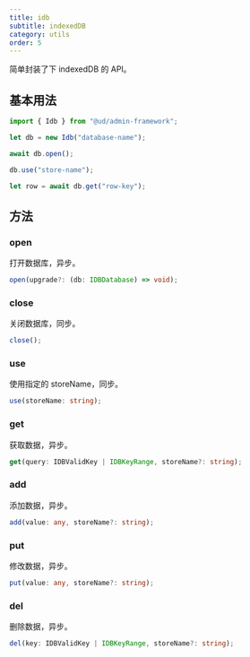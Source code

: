 ```yaml
---
title: idb
subtitle: indexedDB
category: utils
order: 5
---
```


简单封装了下 indexedDB 的 API。

## 基本用法

```ts
import { Idb } from "@ud/admin-framework";

let db = new Idb("database-name");

await db.open();

db.use("store-name");

let row = await db.get("row-key");
```

## 方法

### open

打开数据库，异步。

```ts
open(upgrade?: (db: IDBDatabase) => void);
```

### close

关闭数据库，同步。

```ts
close();
```

### use

使用指定的 storeName，同步。

```ts
use(storeName: string);
```

### get

获取数据，异步。

```ts
get(query: IDBValidKey | IDBKeyRange, storeName?: string);
```

### add

添加数据，异步。

```ts
add(value: any, storeName?: string);
```

### put

修改数据，异步。

```ts
put(value: any, storeName?: string);
```

### del

删除数据，异步。

```ts
del(key: IDBValidKey | IDBKeyRange, storeName?: string);
```
